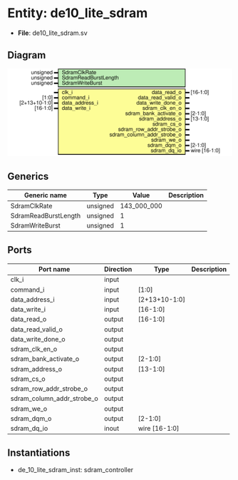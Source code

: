 
# Entity: de10_lite_sdram 
- **File**: de10_lite_sdram.sv

## Diagram
![Diagram](de10_lite_sdram.svg "Diagram")
## Generics

| Generic name         | Type     | Value       | Description |
| -------------------- | -------- | ----------- | ----------- |
| SdramClkRate         | unsigned | 143_000_000 |             |
| SdramReadBurstLength | unsigned | 1           |             |
| SdramWriteBurst      | unsigned | 1           |             |

## Ports

| Port name                  | Direction | Type          | Description |
| -------------------------- | --------- | ------------- | ----------- |
| clk_i                      | input     |               |             |
| command_i                  | input     | [1:0]         |             |
| data_address_i             | input     | [2+13+10-1:0] |             |
| data_write_i               | input     | [16-1:0]      |             |
| data_read_o                | output    | [16-1:0]      |             |
| data_read_valid_o          | output    |               |             |
| data_write_done_o          | output    |               |             |
| sdram_clk_en_o             | output    |               |             |
| sdram_bank_activate_o      | output    | [2-1:0]       |             |
| sdram_address_o            | output    | [13-1:0]      |             |
| sdram_cs_o                 | output    |               |             |
| sdram_row_addr_strobe_o    | output    |               |             |
| sdram_column_addr_strobe_o | output    |               |             |
| sdram_we_o                 | output    |               |             |
| sdram_dqm_o                | output    | [2-1:0]       |             |
| sdram_dq_io                | inout     | wire [16-1:0] |             |

## Instantiations

- de_10_lite_sdram_inst: sdram_controller
